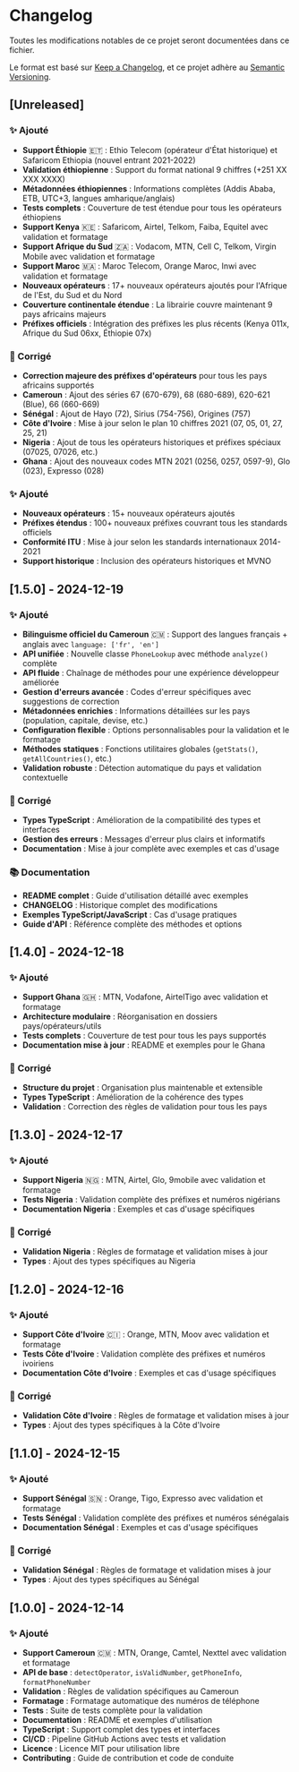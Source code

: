 # Changelog

Toutes les modifications notables de ce projet seront documentées dans ce fichier.

Le format est basé sur [Keep a Changelog](https://keepachangelog.com/fr/1.0.0/),
et ce projet adhère au [Semantic Versioning](https://semver.org/lang/fr/).

## [Unreleased]

### ✨ Ajouté
- **Support Éthiopie** 🇪🇹 : Ethio Telecom (opérateur d'État historique) et Safaricom Ethiopia (nouvel entrant 2021-2022)
- **Validation éthiopienne** : Support du format national 9 chiffres (+251 XX XXX XXXX)
- **Métadonnées éthiopiennes** : Informations complètes (Addis Ababa, ETB, UTC+3, langues amharique/anglais)
- **Tests complets** : Couverture de test étendue pour tous les opérateurs éthiopiens
- **Support Kenya** 🇰🇪 : Safaricom, Airtel, Telkom, Faiba, Equitel avec validation et formatage
- **Support Afrique du Sud** 🇿🇦 : Vodacom, MTN, Cell C, Telkom, Virgin Mobile avec validation et formatage  
- **Support Maroc** 🇲🇦 : Maroc Telecom, Orange Maroc, Inwi avec validation et formatage
- **Nouveaux opérateurs** : 17+ nouveaux opérateurs ajoutés pour l'Afrique de l'Est, du Sud et du Nord
- **Couverture continentale étendue** : La librairie couvre maintenant 9 pays africains majeurs
- **Préfixes officiels** : Intégration des préfixes les plus récents (Kenya 011x, Afrique du Sud 06xx, Éthiopie 07x)

### 🔧 Corrigé
- **Correction majeure des préfixes d'opérateurs** pour tous les pays africains supportés
- **Cameroun** : Ajout des séries 67 (670-679), 68 (680-689), 620-621 (Blue), 66 (660-669)
- **Sénégal** : Ajout de Hayo (72), Sirius (754-756), Origines (757)
- **Côte d'Ivoire** : Mise à jour selon le plan 10 chiffres 2021 (07, 05, 01, 27, 25, 21)
- **Nigeria** : Ajout de tous les opérateurs historiques et préfixes spéciaux (07025, 07026, etc.)
- **Ghana** : Ajout des nouveaux codes MTN 2021 (0256, 0257, 0597-9), Glo (023), Expresso (028)

### ✨ Ajouté
- **Nouveaux opérateurs** : 15+ nouveaux opérateurs ajoutés
- **Préfixes étendus** : 100+ nouveaux préfixes couvrant tous les standards officiels
- **Conformité ITU** : Mise à jour selon les standards internationaux 2014-2021
- **Support historique** : Inclusion des opérateurs historiques et MVNO

## [1.5.0] - 2024-12-19

### ✨ Ajouté
- **Bilinguisme officiel du Cameroun** 🇨🇲 : Support des langues français + anglais avec `language: ['fr', 'en']`
- **API unifiée** : Nouvelle classe `PhoneLookup` avec méthode `analyze()` complète
- **API fluide** : Chaînage de méthodes pour une expérience développeur améliorée
- **Gestion d'erreurs avancée** : Codes d'erreur spécifiques avec suggestions de correction
- **Métadonnées enrichies** : Informations détaillées sur les pays (population, capitale, devise, etc.)
- **Configuration flexible** : Options personnalisables pour la validation et le formatage
- **Méthodes statiques** : Fonctions utilitaires globales (`getStats()`, `getAllCountries()`, etc.)
- **Validation robuste** : Détection automatique du pays et validation contextuelle

### 🔧 Corrigé
- **Types TypeScript** : Amélioration de la compatibilité des types et interfaces
- **Gestion des erreurs** : Messages d'erreur plus clairs et informatifs
- **Documentation** : Mise à jour complète avec exemples et cas d'usage

### 📚 Documentation
- **README complet** : Guide d'utilisation détaillé avec exemples
- **CHANGELOG** : Historique complet des modifications
- **Exemples TypeScript/JavaScript** : Cas d'usage pratiques
- **Guide d'API** : Référence complète des méthodes et options

## [1.4.0] - 2024-12-18

### ✨ Ajouté
- **Support Ghana** 🇬🇭 : MTN, Vodafone, AirtelTigo avec validation et formatage
- **Architecture modulaire** : Réorganisation en dossiers pays/opérateurs/utils
- **Tests complets** : Couverture de test pour tous les pays supportés
- **Documentation mise à jour** : README et exemples pour le Ghana

### 🔧 Corrigé
- **Structure du projet** : Organisation plus maintenable et extensible
- **Types TypeScript** : Amélioration de la cohérence des types
- **Validation** : Correction des règles de validation pour tous les pays

## [1.3.0] - 2024-12-17

### ✨ Ajouté
- **Support Nigeria** 🇳🇬 : MTN, Airtel, Glo, 9mobile avec validation et formatage
- **Tests Nigeria** : Validation complète des préfixes et numéros nigérians
- **Documentation Nigeria** : Exemples et cas d'usage spécifiques

### 🔧 Corrigé
- **Validation Nigeria** : Règles de formatage et validation mises à jour
- **Types** : Ajout des types spécifiques au Nigeria

## [1.2.0] - 2024-12-16

### ✨ Ajouté
- **Support Côte d'Ivoire** 🇨🇮 : Orange, MTN, Moov avec validation et formatage
- **Tests Côte d'Ivoire** : Validation complète des préfixes et numéros ivoiriens
- **Documentation Côte d'Ivoire** : Exemples et cas d'usage spécifiques

### 🔧 Corrigé
- **Validation Côte d'Ivoire** : Règles de formatage et validation mises à jour
- **Types** : Ajout des types spécifiques à la Côte d'Ivoire

## [1.1.0] - 2024-12-15

### ✨ Ajouté
- **Support Sénégal** 🇸🇳 : Orange, Tigo, Expresso avec validation et formatage
- **Tests Sénégal** : Validation complète des préfixes et numéros sénégalais
- **Documentation Sénégal** : Exemples et cas d'usage spécifiques

### 🔧 Corrigé
- **Validation Sénégal** : Règles de formatage et validation mises à jour
- **Types** : Ajout des types spécifiques au Sénégal

## [1.0.0] - 2024-12-14

### ✨ Ajouté
- **Support Cameroun** 🇨🇲 : MTN, Orange, Camtel, Nexttel avec validation et formatage
- **API de base** : `detectOperator`, `isValidNumber`, `getPhoneInfo`, `formatPhoneNumber`
- **Validation** : Règles de validation spécifiques au Cameroun
- **Formatage** : Formatage automatique des numéros de téléphone
- **Tests** : Suite de tests complète pour la validation
- **Documentation** : README et exemples d'utilisation
- **TypeScript** : Support complet des types et interfaces
- **CI/CD** : Pipeline GitHub Actions avec tests et validation
- **Licence** : Licence MIT pour utilisation libre
- **Contributing** : Guide de contribution et code de conduite
